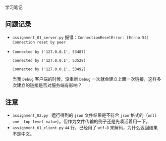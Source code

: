 学习笔记

## 问题记录

- `assignment_01_server.py` 报错：`ConnectionResetError: [Errno 54] Connection reset by peer `

- `Connected by ('127.0.0.1', 53487)`

  `Connected by ('127.0.0.1', 53528)`

  `Connected by ('127.0.0.1', 53492)`

  当我 `Debug` 客户端的时候，没重新 `Debug` 一次就会建立上面一次链接，这样多次建立的链接是否对服务端有影响？

  

## 注意

- `assignment_02.py ` 运行得到的 `json` 文件结果是不符合 `json` 格式的（`onll one  top-level value`）。但作为文件传输的例子还是先凑活着用一下。
- `assignment_01_client.py` `44` 行，已经用了 `utf-8` 来解码，为什么返回结果不是中文。